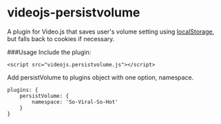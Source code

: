 videojs-persistvolume
========================

A plugin for Video.js that saves user's volume setting using [localStorage](https://developer.mozilla.org/en-US/docs/Web/Guide/API/DOM/Storage#localStorage), but falls back to cookies if necessary.

###Usage
Include the plugin:

```
<script src="videojs.persistvolume.js"></script>
```

Add persistVolume to plugins object with one option, namespace.

    plugins: {
	    persistVolume: {
		    namespace: 'So-Viral-So-Hot'
	    }
    }

